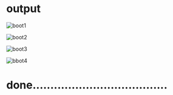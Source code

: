 # output 

![boot1](https://user-images.githubusercontent.com/88300530/162601226-353bcb86-51de-4d7d-ace4-b601708c436f.png)

![boot2](https://user-images.githubusercontent.com/88300530/162601367-658ba4ef-0c97-4688-a3ec-da0a83c21f19.png)

![boot3](https://user-images.githubusercontent.com/88300530/162601369-0199b9bf-1ff8-4def-a7f1-901d61cbbab8.png)


![bbot4](https://user-images.githubusercontent.com/88300530/162601381-147771d7-dd57-45d4-9cc8-5a3beedf6351.png)


# done......................................
